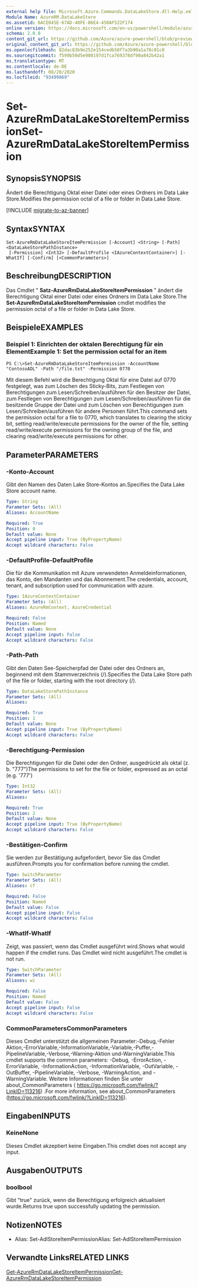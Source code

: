 ```yaml
---
external help file: Microsoft.Azure.Commands.DataLakeStore.dll-Help.xml
Module Name: AzureRM.DataLakeStore
ms.assetid: 6ACE045E-67AD-40FE-86E4-450AF522F174
online version: https://docs.microsoft.com/en-us/powershell/module/azurerm.datalakestore/set-azurermdatalakestoreitempermission
schema: 2.0.0
content_git_url: https://github.com/Azure/azure-powershell/blob/preview/src/ResourceManager/DataLakeStore/Commands.DataLakeStore/help/Set-AzureRmDataLakeStoreItemPermission.md
original_content_git_url: https://github.com/Azure/azure-powershell/blob/preview/src/ResourceManager/DataLakeStore/Commands.DataLakeStore/help/Set-AzureRmDataLakeStoreItemPermission.md
ms.openlocfilehash: 82dac83b9e252e154cedb50f7a3b90a1a78c01c0
ms.sourcegitcommit: f599b50d5e980197d1fca769378df90a842b42a1
ms.translationtype: MT
ms.contentlocale: de-DE
ms.lasthandoff: 08/20/2020
ms.locfileid: "93499869"
---
```

# <span data-ttu-id="7875d-101">Set-AzureRmDataLakeStoreItemPermission</span><span class="sxs-lookup"><span data-stu-id="7875d-101">Set-AzureRmDataLakeStoreItemPermission</span></span>

## <span data-ttu-id="7875d-102">Synopsis</span><span class="sxs-lookup"><span data-stu-id="7875d-102">SYNOPSIS</span></span>
<span data-ttu-id="7875d-103">Ändert die Berechtigung Oktal einer Datei oder eines Ordners im Data Lake Store.</span><span class="sxs-lookup"><span data-stu-id="7875d-103">Modifies the permission octal of a file or folder in Data Lake Store.</span></span>

[!INCLUDE [migrate-to-az-banner](../../includes/migrate-to-az-banner.md)]

## <span data-ttu-id="7875d-104">Syntax</span><span class="sxs-lookup"><span data-stu-id="7875d-104">SYNTAX</span></span>

```
Set-AzureRmDataLakeStoreItemPermission [-Account] <String> [-Path] <DataLakeStorePathInstance>
 [-Permission] <Int32> [-DefaultProfile <IAzureContextContainer>] [-WhatIf] [-Confirm] [<CommonParameters>]
```

## <span data-ttu-id="7875d-105">Beschreibung</span><span class="sxs-lookup"><span data-stu-id="7875d-105">DESCRIPTION</span></span>
<span data-ttu-id="7875d-106">Das Cmdlet " **Satz-AzureRmDataLakeStoreItemPermission** " ändert die Berechtigung Oktal einer Datei oder eines Ordners im Data Lake Store.</span><span class="sxs-lookup"><span data-stu-id="7875d-106">The **Set-AzureRmDataLakeStoreItemPermission** cmdlet modifies the permission octal of a file or folder in Data Lake Store.</span></span>

## <span data-ttu-id="7875d-107">Beispiele</span><span class="sxs-lookup"><span data-stu-id="7875d-107">EXAMPLES</span></span>

### <span data-ttu-id="7875d-108">Beispiel 1: Einrichten der oktalen Berechtigung für ein Element</span><span class="sxs-lookup"><span data-stu-id="7875d-108">Example 1: Set the permission octal for an item</span></span>
```
PS C:\>Set-AzureRmDataLakeStoreItemPermission -AccountName "ContosoADL" -Path "/file.txt" -Permission 0770
```

<span data-ttu-id="7875d-109">Mit diesem Befehl wird die Berechtigung Oktal für eine Datei auf 0770 festgelegt, was zum Löschen des Sticky-Bits, zum Festlegen von Berechtigungen zum Lesen/Schreiben/ausführen für den Besitzer der Datei, zum Festlegen von Berechtigungen zum Lesen/Schreiben/ausführen für die besitzende Gruppe der Datei und zum Löschen von Berechtigungen zum Lesen/Schreiben/ausführen für andere Personen führt.</span><span class="sxs-lookup"><span data-stu-id="7875d-109">This command sets the permission octal for a file to 0770, which translates to clearing the sticky bit, setting read/write/execute permissions for the owner of the file, setting read/write/execute permissions for the owning group of the file, and clearing read/write/execute permissions for other.</span></span>

## <span data-ttu-id="7875d-110">Parameter</span><span class="sxs-lookup"><span data-stu-id="7875d-110">PARAMETERS</span></span>

### <span data-ttu-id="7875d-111">-Konto</span><span class="sxs-lookup"><span data-stu-id="7875d-111">-Account</span></span>
<span data-ttu-id="7875d-112">Gibt den Namen des Daten Lake Store-Kontos an.</span><span class="sxs-lookup"><span data-stu-id="7875d-112">Specifies the Data Lake Store account name.</span></span>

```yaml
Type: String
Parameter Sets: (All)
Aliases: AccountName

Required: True
Position: 0
Default value: None
Accept pipeline input: True (ByPropertyName)
Accept wildcard characters: False
```

### <span data-ttu-id="7875d-113">-DefaultProfile</span><span class="sxs-lookup"><span data-stu-id="7875d-113">-DefaultProfile</span></span>
<span data-ttu-id="7875d-114">Die für die Kommunikation mit Azure verwendeten Anmeldeinformationen, das Konto, den Mandanten und das Abonnement.</span><span class="sxs-lookup"><span data-stu-id="7875d-114">The credentials, account, tenant, and subscription used for communication with azure.</span></span>

```yaml
Type: IAzureContextContainer
Parameter Sets: (All)
Aliases: AzureRmContext, AzureCredential

Required: False
Position: Named
Default value: None
Accept pipeline input: False
Accept wildcard characters: False
```

### <span data-ttu-id="7875d-115">-Path</span><span class="sxs-lookup"><span data-stu-id="7875d-115">-Path</span></span>
<span data-ttu-id="7875d-116">Gibt den Daten See-Speicherpfad der Datei oder des Ordners an, beginnend mit dem Stammverzeichnis (/).</span><span class="sxs-lookup"><span data-stu-id="7875d-116">Specifies the Data Lake Store path of the file or folder, starting with the root directory (/).</span></span>

```yaml
Type: DataLakeStorePathInstance
Parameter Sets: (All)
Aliases: 

Required: True
Position: 1
Default value: None
Accept pipeline input: True (ByPropertyName)
Accept wildcard characters: False
```

### <span data-ttu-id="7875d-117">-Berechtigung</span><span class="sxs-lookup"><span data-stu-id="7875d-117">-Permission</span></span>
<span data-ttu-id="7875d-118">Die Berechtigungen für die Datei oder den Ordner, ausgedrückt als oktal (z. b. "777")</span><span class="sxs-lookup"><span data-stu-id="7875d-118">The permissions to set for the file or folder, expressed as an octal (e.g. '777')</span></span>

```yaml
Type: Int32
Parameter Sets: (All)
Aliases: 

Required: True
Position: 2
Default value: None
Accept pipeline input: True (ByPropertyName)
Accept wildcard characters: False
```

### <span data-ttu-id="7875d-119">-Bestätigen</span><span class="sxs-lookup"><span data-stu-id="7875d-119">-Confirm</span></span>
<span data-ttu-id="7875d-120">Sie werden zur Bestätigung aufgefordert, bevor Sie das Cmdlet ausführen.</span><span class="sxs-lookup"><span data-stu-id="7875d-120">Prompts you for confirmation before running the cmdlet.</span></span>

```yaml
Type: SwitchParameter
Parameter Sets: (All)
Aliases: cf

Required: False
Position: Named
Default value: False
Accept pipeline input: False
Accept wildcard characters: False
```

### <span data-ttu-id="7875d-121">-WhatIf</span><span class="sxs-lookup"><span data-stu-id="7875d-121">-WhatIf</span></span>
<span data-ttu-id="7875d-122">Zeigt, was passiert, wenn das Cmdlet ausgeführt wird.</span><span class="sxs-lookup"><span data-stu-id="7875d-122">Shows what would happen if the cmdlet runs.</span></span>
<span data-ttu-id="7875d-123">Das Cmdlet wird nicht ausgeführt.</span><span class="sxs-lookup"><span data-stu-id="7875d-123">The cmdlet is not run.</span></span>

```yaml
Type: SwitchParameter
Parameter Sets: (All)
Aliases: wi

Required: False
Position: Named
Default value: False
Accept pipeline input: False
Accept wildcard characters: False
```

### <span data-ttu-id="7875d-124">CommonParameters</span><span class="sxs-lookup"><span data-stu-id="7875d-124">CommonParameters</span></span>
<span data-ttu-id="7875d-125">Dieses Cmdlet unterstützt die allgemeinen Parameter:-Debug,-Fehler Aktion,-ErrorVariable,-InformationVariable,-Variable,-Puffer,-PipelineVariable,-Verbose,-Warning-Aktion und-WarningVariable.</span><span class="sxs-lookup"><span data-stu-id="7875d-125">This cmdlet supports the common parameters: -Debug, -ErrorAction, -ErrorVariable, -InformationAction, -InformationVariable, -OutVariable, -OutBuffer, -PipelineVariable, -Verbose, -WarningAction, and -WarningVariable.</span></span> <span data-ttu-id="7875d-126">Weitere Informationen finden Sie unter about_CommonParameters ( https://go.microsoft.com/fwlink/?LinkID=113216) .</span><span class="sxs-lookup"><span data-stu-id="7875d-126">For more information, see about_CommonParameters (https://go.microsoft.com/fwlink/?LinkID=113216).</span></span>

## <span data-ttu-id="7875d-127">Eingaben</span><span class="sxs-lookup"><span data-stu-id="7875d-127">INPUTS</span></span>

### <span data-ttu-id="7875d-128">Keine</span><span class="sxs-lookup"><span data-stu-id="7875d-128">None</span></span>
<span data-ttu-id="7875d-129">Dieses Cmdlet akzeptiert keine Eingaben.</span><span class="sxs-lookup"><span data-stu-id="7875d-129">This cmdlet does not accept any input.</span></span>

## <span data-ttu-id="7875d-130">Ausgaben</span><span class="sxs-lookup"><span data-stu-id="7875d-130">OUTPUTS</span></span>

### <span data-ttu-id="7875d-131">bool</span><span class="sxs-lookup"><span data-stu-id="7875d-131">bool</span></span>
<span data-ttu-id="7875d-132">Gibt "true" zurück, wenn die Berechtigung erfolgreich aktualisiert wurde.</span><span class="sxs-lookup"><span data-stu-id="7875d-132">Returns true upon successfully updating the permission.</span></span>

## <span data-ttu-id="7875d-133">Notizen</span><span class="sxs-lookup"><span data-stu-id="7875d-133">NOTES</span></span>
* <span data-ttu-id="7875d-134">Alias: Set-AdlStoreItemPermission</span><span class="sxs-lookup"><span data-stu-id="7875d-134">Alias: Set-AdlStoreItemPermission</span></span>

## <span data-ttu-id="7875d-135">Verwandte Links</span><span class="sxs-lookup"><span data-stu-id="7875d-135">RELATED LINKS</span></span>

[<span data-ttu-id="7875d-136">Get-AzureRmDataLakeStoreItemPermission</span><span class="sxs-lookup"><span data-stu-id="7875d-136">Get-AzureRmDataLakeStoreItemPermission</span></span>](./Get-AzureRmDataLakeStoreItemPermission.md)


